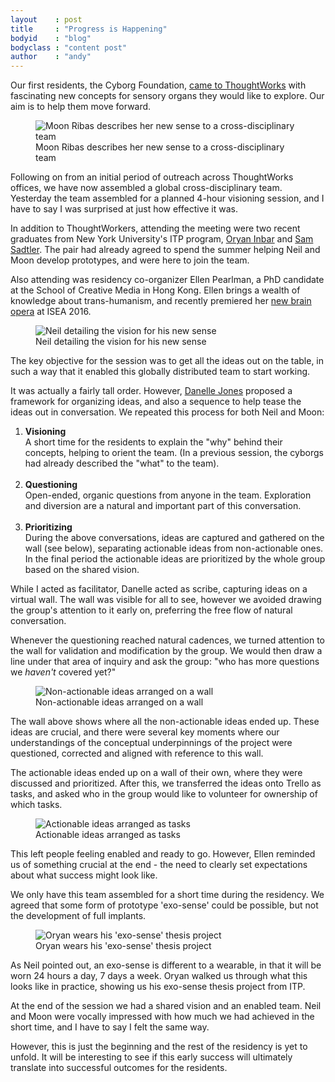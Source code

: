 ```yaml
---
layout    : post
title     : "Progress is Happening"
bodyid    : "blog"
bodyclass : "content post"
author    : "andy"
---
```

Our first residents, the Cyborg Foundation, <a href="/blog/introducing-cyborg-foundation/">came to ThoughtWorks</a> with fascinating new concepts for sensory organs they would like to explore. Our aim is to help them move forward.

<figure>
	<img src="/images/posts/2016-06-16-visioning-session-with-the-cyborgs/call.jpg" alt="Moon Ribas describes her new sense to a cross-disciplinary team" />
	<figcaption>Moon Ribas describes her new sense to a cross-disciplinary team</figcaption>
</figure>

Following on from an initial period of outreach across ThoughtWorks offices, we have now assembled a global cross-disciplinary team. Yesterday the team assembled for a planned 4-hour visioning session, and I have to say I was surprised at just how effective it was.

<!--excerpt-ends-->

In addition to ThoughtWorkers, attending the meeting were two recent graduates from New York University's ITP program, <a href="http://oryan1.com/">Oryan Inbar</a> and <a href="http://www.samsadtler.com/">Sam Sadtler</a>. The pair had already agreed to spend the summer helping Neil and Moon develop prototypes, and were here to join the team.

Also attending was residency co-organizer Ellen Pearlman, a PhD candidate at the School of Creative Media in Hong Kong. Ellen brings a wealth of knowledge about trans-humanism, and recently premiered her <a href="http://media.digitalarti.com/image/noor_a_brain_opera">new brain opera</a> at ISEA 2016.

<figure>
	<img src="/images/posts/2016-06-16-visioning-session-with-the-cyborgs/neil.jpg" alt="Neil detailing the vision for his new sense" />
	<figcaption>Neil detailing the vision for his new sense</figcaption>
</figure>

The key objective for the session was to get all the ideas out on the table, in such a way that it enabled this globally distributed team to start working.

It was actually a fairly tall order. However, <a href="https://www.linkedin.com/in/danellej">Danelle Jones</a> proposed a framework for organizing ideas, and also a sequence to help tease the ideas out in conversation. We repeated this process for both Neil and Moon:

<ol>
	<li><strong>Visioning</strong><br />A short time for the residents to explain the "why" behind their concepts, helping to orient the team. (In a previous session, the cyborgs had already described the "what" to the team).<br /><br /></li>
	<li><strong>Questioning</strong><br />Open-ended, organic questions from anyone in the team. Exploration and diversion are a natural and important part of this conversation.<br /><br /></li>
	<li><strong>Prioritizing</strong><br />During the above conversations, ideas are captured and gathered on the wall (see below), separating actionable ideas from non-actionable ones. In the final period the actionable ideas are prioritized by the whole group based on the shared vision.</li>
</ol>

While I acted as facilitator, Danelle acted as scribe, capturing ideas on a virtual wall. The wall was visible for all to see, however we avoided drawing the group's attention to it early on, preferring the free flow of natural conversation.

Whenever the questioning reached natural cadences, we turned attention to the wall for validation and modification by the group. We would then draw a line under that area of inquiry and ask the group: "who has more questions we <em>haven't</em> covered yet?"

<figure>
	<img src="/images/posts/2016-06-16-visioning-session-with-the-cyborgs/wall-nonactionable.png" alt="Non-actionable ideas arranged on a wall" />
	<figcaption>Non-actionable ideas arranged on a wall</figcaption>
</figure>

The wall above shows where all the non-actionable ideas ended up. These ideas are crucial, and there were several key moments where our understandings of the conceptual underpinnings of the project were questioned, corrected and aligned with reference to this wall.

The actionable ideas ended up on a wall of their own, where they were discussed and prioritized. After this, we transferred the ideas onto Trello as tasks, and asked who in the group would like to volunteer for ownership of which tasks.

<figure>
	<img src="/images/posts/2016-06-16-visioning-session-with-the-cyborgs/wall-actionable.png" alt="Actionable ideas arranged as tasks" />
	<figcaption>Actionable ideas arranged as tasks</figcaption>
</figure>

This left people feeling enabled and ready to go. However, Ellen reminded us of something crucial at the end - the need to clearly set expectations about what success might look like.

We only have this team assembled for a short time during the residency. We agreed that some form of prototype 'exo-sense' could be possible, but not the development of full implants.

<figure>
	<img src="/images/posts/2016-06-16-visioning-session-with-the-cyborgs/oryan.jpg" alt="Oryan wears his 'exo-sense' thesis project" />
	<figcaption>Oryan wears his 'exo-sense' thesis project</figcaption>
</figure>

As Neil pointed out, an exo-sense is different to a wearable, in that it will be worn 24 hours a day, 7 days a week. Oryan walked us through what this looks like in practice, showing us his exo-sense thesis project from ITP.

At the end of the session we had a shared vision and an enabled team. Neil and Moon were vocally impressed with how much we had achieved in the short time, and I have to say I felt the same way.

However, this is just the beginning and the rest of the residency is yet to unfold. It will be interesting to see if this early success will ultimately translate into successful outcomes for the residents.
